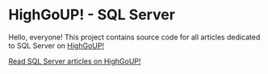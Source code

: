 # HighGoUP! - SQL Server

Hello, everyone!
This project contains source code for all articles dedicated to SQL Server on [HighGoUP!](https://www.highgoup.com)

[Read SQL Server articles on HighGoUP!](https://www.highgoup.com/programming/articles/sql-server)